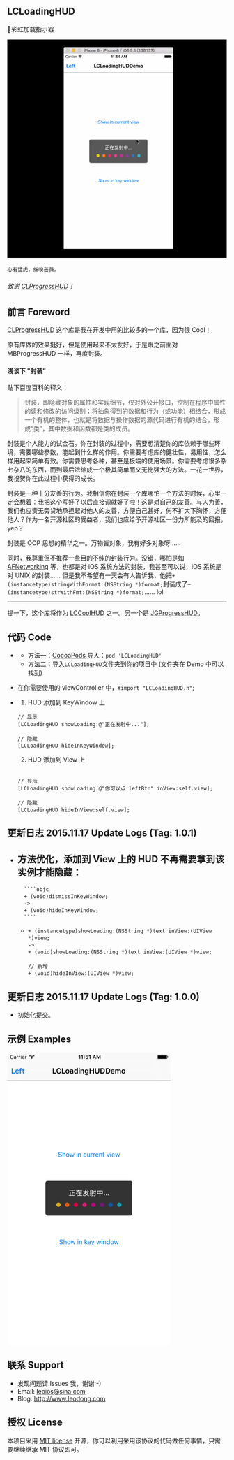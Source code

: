 ## LCLoadingHUD
🌈彩虹加载指示器


![image](https://github.com/LeoiOS/LCLoadingHUD/blob/master/LCLoadingHUDDemo.gif)

    心有猛虎，细嗅蔷薇。

###### 致谢 [CLProgressHUD](https://github.com/cleexiang/CLProgressHUD)！


## 前言 Foreword

[CLProgressHUD](https://github.com/cleexiang/CLProgressHUD) 这个库是我在开发中用的比较多的一个库，因为很 Cool！

原有库做的效果挺好，但是使用起来不太友好，于是跟之前面对 MBProgressHUD 一样，再度封装。

#### 浅谈下 "封装"

贴下百度百科的释义：
> 封装，即隐藏对象的属性和实现细节，仅对外公开接口，控制在程序中属性的读和修改的访问级别；将抽象得到的数据和行为（或功能）相结合，形成一个有机的整体，也就是将数据与操作数据的源代码进行有机的结合，形成“类”，其中数据和函数都是类的成员。

封装是个人能力的试金石。你在封装的过程中，需要想清楚你的库依赖于哪些环境，需要哪些参数，能起到什么样的作用。你需要考虑库的健壮性，易用性，怎么样用起来简单有效。你需要思考各种，甚至是极端的使用场景。你需要考虑很多杂七杂八的东西，而到最后浓缩成一个极其简单而又无比强大的方法。一花一世界，我祝贺你在此过程中获得的成长。

封装是一种十分友善的行为。我相信你在封装一个库哪怕一个方法的时候，心里一定会想着：我把这个写好了以后直接调就好了啦！这是对自己的友善。与人为善，我们也应责无旁贷地承担起对他人的友善，方便自己甚好，何不扩大下胸怀，方便他人？作为一名开源社区的受益者，我们也应给予开源社区一份力所能及的回报，yep？

封装是 OOP 思想的精华之一。万物皆对象，我有好多对象呀……

同时，我尊重但不推荐一些目的不纯的封装行为。没错，哪怕是如 [AFNetworking](https://github.com/AFNetworking/AFNetworking) 等，也都是对 iOS 系统方法的封装，我甚至可以说，iOS 系统是对 UNIX 的封装…… 但是我不希望有一天会有人告诉我，他把`+ (instancetype)stringWithFormat:(NSString *)format;`封装成了`+ (instancetype)strWithFmt:(NSString *)format;`…… lol

---

提一下，这个库将作为 [LCCoolHUD](https://github.com/LeoiOS/LCCoolHUD) 之一。另一个是 [JGProgressHUD](https://github.com/JonasGessner/JGProgressHUD)。



## 代码 Code

* 
  - 方法一：[CocoaPods](https://cocoapods.org/) 导入：`pod 'LCLoadingHUD'`
  - 方法二：导入`LCLoadingHUD`文件夹到你的项目中 (文件夹在 Demo 中可以找到)
* 在你需要使用的 viewController 中，`#import "LCLoadingHUD.h"`;
* 
    1. HUD 添加到 KeyWindow 上
    ````objc
    // 显示
    [LCLoadingHUD showLoading:@"正在发射中..."];
    
    // 隐藏
    [LCLoadingHUD hideInKeyWindow];
    ````
    
    2. HUD 添加到 View 上
    ````objc
    
    // 显示
    [LCLoadingHUD showLoading:@"你可以点 leftBtn" inView:self.view];
    
    // 隐藏
    [LCLoadingHUD hideInView:self.view];
    ````



## 更新日志 2015.11.17 Update Logs (Tag: 1.0.1)

* 方法优化，添加到 View 上的 HUD 不再需要拿到该实例才能隐藏：
    - 
        ````objc
        + (void)dismissInKeyWindow;
        ->
        + (void)hideInKeyWindow;
        ````
    -
        ````objc
        + (instancetype)showLoading:(NSString *)text inView:(UIView *)view;
        ->
        + (void)showLoading:(NSString *)text inView:(UIView *)view;
        
        // 新增
        + (void)hideInView:(UIView *)view;
        ````



## 更新日志 2015.11.17 Update Logs (Tag: 1.0.0)

* 初始化提交。



## 示例 Examples

![image](https://github.com/LeoiOS/LCLoadingHUD/blob/master/LCLoadingHUDDemo.png)



## 联系 Support

* 发现问题请 Issues 我，谢谢:-)
* Email: leoios@sina.com
* Blog: http://www.leodong.com



## 授权 License

本项目采用 [MIT license](http://opensource.org/licenses/MIT) 开源，你可以利用采用该协议的代码做任何事情，只需要继续继承 MIT 协议即可。
